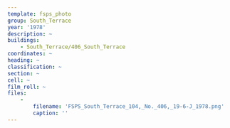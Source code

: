 ```yaml
---
template: fsps_photo
group: South_Terrace
year: '1978'
description: ~
buildings:
    - South_Terrace/406_South_Terrace
coordinates: ~
heading: ~
classification: ~
section: ~
cell: ~
film_roll: ~
files:
    -
        filename: 'FSPS_South_Terrace_104,_No._406,_19-6-J_1978.png'
        caption: ''
---
```

